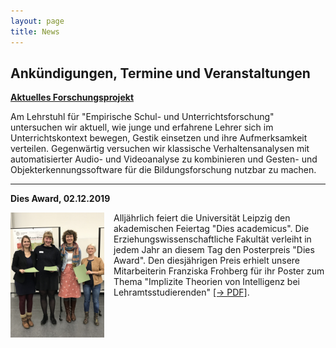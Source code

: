 ```yaml
---
layout: page
title: News
---
```


## Ankündigungen, Termine und Veranstaltungen

**[Aktuelles Forschungsprojekt](https://empschul-leipzig.github.io/projekte)**

Am Lehrstuhl für "Empirische Schul- und Unterrichtsforschung" untersuchen wir aktuell, wie junge und erfahrene Lehrer sich im Unterrichtskontext bewegen, Gestik einsetzen und ihre Aufmerksamkeit verteilen. Gegenwärtig versuchen wir klassische Verhaltensanalysen mit automatisierter Audio- und Videoanalyse zu kombinieren und Gesten- und Objekterkennungssoftware für die Bildungsforschung nutzbar zu machen.
 
***

**Dies Award, 02.12.2019**

<p><img style="float: left; margin: 0px 15px 15px 0px;" src="assets/images/Dies_Award.png" width="150" hight="200" />Alljährlich feiert die Universität Leipzig den akademischen Feiertag "Dies academicus". Die Erziehungswissenschaftliche Fakultät verleiht in jedem Jahr an diesem Tag den Posterpreis "Dies Award". Den diesjährigen Preis erhielt unsere Mitarbeiterin Franziska Frohberg für ihr Poster zum Thema "Implizite Theorien von Intelligenz bei Lehramtsstudierenden" <a href="/assets/pdfs/Frohberg_Poster_2019_12_02.pdf">[&rarr; PDF]</a>.</p>
